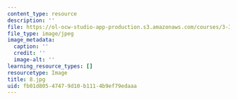 ```yaml
---
content_type: resource
description: ''
file: https://ol-ocw-studio-app-production.s3.amazonaws.com/courses/3-320-atomistic-computer-modeling-of-materials-sma-5107-spring-2005/fb01d80547479d10b1114b9ef79edaaa_8.jpg
file_type: image/jpeg
image_metadata:
  caption: ''
  credit: ''
  image-alt: ''
learning_resource_types: []
resourcetype: Image
title: 8.jpg
uid: fb01d805-4747-9d10-b111-4b9ef79edaaa
---
```


